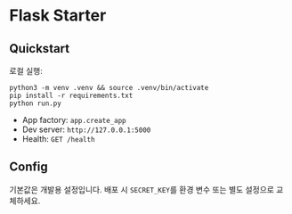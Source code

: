 # Flask Starter

## Quickstart

로컬 실행:

```
python3 -m venv .venv && source .venv/bin/activate
pip install -r requirements.txt
python run.py
```

- App factory: `app.create_app`
- Dev server: `http://127.0.0.1:5000`
- Health: `GET /health`

## Config

기본값은 개발용 설정입니다. 배포 시 `SECRET_KEY`를 환경 변수 또는 별도 설정으로 교체하세요.

